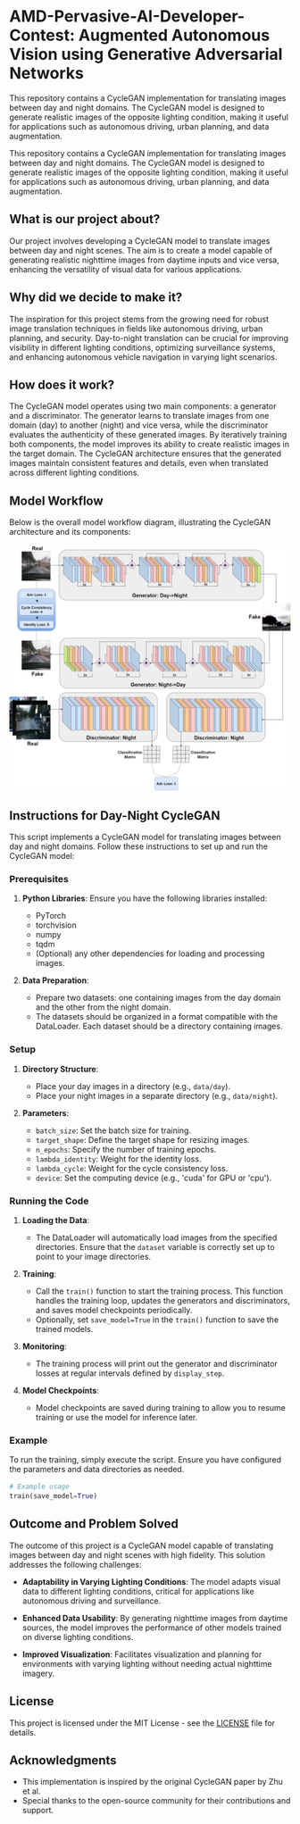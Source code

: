 # AMD-Pervasive-AI-Developer-Contest: Augmented Autonomous Vision using Generative Adversarial Networks

This repository contains a CycleGAN implementation for translating images between day and night domains. The CycleGAN model is designed to generate realistic images of the opposite lighting condition, making it useful for applications such as autonomous driving, urban planning, and data augmentation.

This repository contains a CycleGAN implementation for translating images between day and night domains. The CycleGAN model is designed to generate realistic images of the opposite lighting condition, making it useful for applications such as autonomous driving, urban planning, and data augmentation.

## What is our project about?

Our project involves developing a CycleGAN model to translate images between day and night scenes. The aim is to create a model capable of generating realistic nighttime images from daytime inputs and vice versa, enhancing the versatility of visual data for various applications.

## Why did we decide to make it?

The inspiration for this project stems from the growing need for robust image translation techniques in fields like autonomous driving, urban planning, and security. Day-to-night translation can be crucial for improving visibility in different lighting conditions, optimizing surveillance systems, and enhancing autonomous vehicle navigation in varying light scenarios.

## How does it work?

The CycleGAN model operates using two main components: a generator and a discriminator. The generator learns to translate images from one domain (day) to another (night) and vice versa, while the discriminator evaluates the authenticity of these generated images. By iteratively training both components, the model improves its ability to create realistic images in the target domain. The CycleGAN architecture ensures that the generated images maintain consistent features and details, even when translated across different lighting conditions.

## Model Workflow

Below is the overall model workflow diagram, illustrating the CycleGAN architecture and its components:

![Model Workflow](https://github.com/shravan-18/AMD-Pervasive-AI-Developer-Contest/blob/main/workflow.png)

## Instructions for Day-Night CycleGAN

This script implements a CycleGAN model for translating images between day and night domains. Follow these instructions to set up and run the CycleGAN model:

### Prerequisites

1. **Python Libraries**: Ensure you have the following libraries installed:
   - PyTorch
   - torchvision
   - numpy
   - tqdm
   - (Optional) any other dependencies for loading and processing images.

2. **Data Preparation**:
   - Prepare two datasets: one containing images from the day domain and the other from the night domain.
   - The datasets should be organized in a format compatible with the DataLoader. Each dataset should be a directory containing images.

### Setup

1. **Directory Structure**:
   - Place your day images in a directory (e.g., `data/day`).
   - Place your night images in a separate directory (e.g., `data/night`).

2. **Parameters**:
   - `batch_size`: Set the batch size for training.
   - `target_shape`: Define the target shape for resizing images.
   - `n_epochs`: Specify the number of training epochs.
   - `lambda_identity`: Weight for the identity loss.
   - `lambda_cycle`: Weight for the cycle consistency loss.
   - `device`: Set the computing device (e.g., 'cuda' for GPU or 'cpu').

### Running the Code

1. **Loading the Data**:
   - The DataLoader will automatically load images from the specified directories. Ensure that the `dataset` variable is correctly set up to point to your image directories.

2. **Training**:
   - Call the `train()` function to start the training process. This function handles the training loop, updates the generators and discriminators, and saves model checkpoints periodically.
   - Optionally, set `save_model=True` in the `train()` function to save the trained models.

3. **Monitoring**:
   - The training process will print out the generator and discriminator losses at regular intervals defined by `display_step`.

4. **Model Checkpoints**:
   - Model checkpoints are saved during training to allow you to resume training or use the model for inference later.

### Example

To run the training, simply execute the script. Ensure you have configured the parameters and data directories as needed.

```python
# Example usage
train(save_model=True)
```

## Outcome and Problem Solved

The outcome of this project is a CycleGAN model capable of translating images between day and night scenes with high fidelity. This solution addresses the following challenges:

- **Adaptability in Varying Lighting Conditions**: The model adapts visual data to different lighting conditions, critical for applications like autonomous driving and surveillance.

- **Enhanced Data Usability**: By generating nighttime images from daytime sources, the model improves the performance of other models trained on diverse lighting conditions.

- **Improved Visualization**: Facilitates visualization and planning for environments with varying lighting without needing actual nighttime imagery.

## License

This project is licensed under the MIT License - see the [LICENSE](LICENSE) file for details.

## Acknowledgments

- This implementation is inspired by the original CycleGAN paper by Zhu et al.
- Special thanks to the open-source community for their contributions and support.
